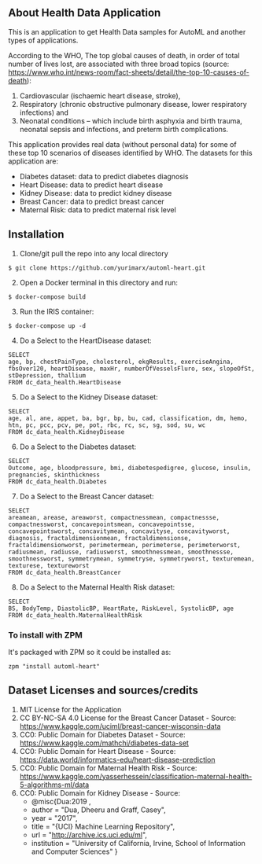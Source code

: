 ## About Health Data Application
This is an application to get Health Data samples for AutoML and another types of applications.

According to the WHO, The top global causes of death, in order of total number of lives lost, are associated with three broad topics (source: https://www.who.int/news-room/fact-sheets/detail/the-top-10-causes-of-death):

1. Cardiovascular (ischaemic heart disease, stroke), 
2. Respiratory (chronic obstructive pulmonary disease, lower respiratory infections) and 
3. Neonatal conditions – which include birth asphyxia and birth trauma, neonatal sepsis and infections, and preterm birth complications.

This application provides real data (without personal data) for some of these top 10 scenarios of diseases identified by WHO. The datasets for this application are:
 - Diabetes dataset: data to predict diabetes diagnosis
 - Heart Disease: data to predict heart disease
 - Kidney Disease: data to predict kidney disease
 - Breast Cancer: data to predict breast cancer
 - Maternal Risk: data to predict maternal risk level 


## Installation
1. Clone/git pull the repo into any local directory

```
$ git clone https://github.com/yurimarx/automl-heart.git
```

2. Open a Docker terminal in this directory and run:

```
$ docker-compose build
```

3. Run the IRIS container:

```
$ docker-compose up -d
```

4. Do a Select to the HeartDisease dataset:
```
SELECT 
age, bp, chestPainType, cholesterol, ekgResults, exerciseAngina, fbsOver120, heartDisease, maxHr, numberOfVesselsFluro, sex, slopeOfSt, stDepression, thallium
FROM dc_data_health.HeartDisease
```

5. Do a Select to the Kidney Disease dataset:
```
SELECT 
age, al, ane, appet, ba, bgr, bp, bu, cad, classification, dm, hemo, htn, pc, pcc, pcv, pe, pot, rbc, rc, sc, sg, sod, su, wc
FROM dc_data_health.KidneyDisease
```

6. Do a Select to the Diabetes dataset:
```
SELECT 
Outcome, age, bloodpressure, bmi, diabetespedigree, glucose, insulin, pregnancies, skinthickness
FROM dc_data_health.Diabetes
```

7. Do a Select to the Breast Cancer dataset:
```
SELECT 
areamean, arease, areaworst, compactnessmean, compactnessse, compactnessworst, concavepointsmean, concavepointsse, concavepointsworst, concavitymean, concavityse, concavityworst, diagnosis, fractaldimensionmean, fractaldimensionse, fractaldimensionworst, perimetermean, perimeterse, perimeterworst, radiusmean, radiusse, radiusworst, smoothnessmean, smoothnessse, smoothnessworst, symmetrymean, symmetryse, symmetryworst, texturemean, texturese, textureworst
FROM dc_data_health.BreastCancer
```

8. Do a Select to the Maternal Health Risk dataset:
```
SELECT 
BS, BodyTemp, DiastolicBP, HeartRate, RiskLevel, SystolicBP, age
FROM dc_data_health.MaternalHealthRisk
```

### To install with ZPM
It's packaged with ZPM so it could be installed as:
```
zpm "install automl-heart"
```

## Dataset Licenses and sources/credits
1. MIT License for the Application
2. CC BY-NC-SA 4.0 License for the Breast Cancer Dataset - Source: https://www.kaggle.com/uciml/breast-cancer-wisconsin-data
3. CC0: Public Domain for Diabetes Dataset - Source: https://www.kaggle.com/mathchi/diabetes-data-set
4. CC0: Public Domain for Heart Disease - Source: https://data.world/informatics-edu/heart-disease-prediction
5. CC0: Public Domain for Maternal Health Risk - Source: https://www.kaggle.com/yasserhessein/classification-maternal-health-5-algorithms-ml/data 
6. CC0: Public Domain for Kidney Disease - Source:
    - @misc{Dua:2019 ,
    - author = "Dua, Dheeru and Graff, Casey",
    - year = "2017",
    - title = "{UCI} Machine Learning Repository",
    - url = "http://archive.ics.uci.edu/ml",
    - institution = "University of California, Irvine, School of Information and Computer Sciences" }

